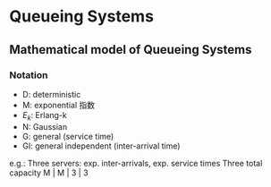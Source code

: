 # Queueing Systems
## Mathematical model of Queueing Systems
### Notation
+ D: deterministic
+ M: exponential 指数
+ $E_k$: Erlang-k
+ N: Gaussian
+ G: general (service time)
+ GI: general independent (inter-arrival time)

e.g.: Three servers: exp. inter-arrivals, exp. service times
Three total capacity
M | M | 3 | 3